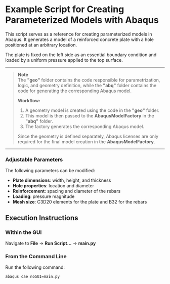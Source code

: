 # Example Script for Creating Parameterized Models with Abaqus  

This script serves as a reference for creating parameterized models in Abaqus. It generates a model of a reinforced concrete plate with a hole positioned at an arbitrary location.  

The plate is fixed on the left side as an essential boundary condition and loaded by a uniform pressure applied to the top surface.

---
> **Note**  
> The **"geo"** folder contains the code responsible for parametrization, logic, and geometry definition, while the **"abq"** folder contains the code for generating the corresponding Abaqus model.  
>  
> **Workflow:**  
> 1. A geometry model is created using the code in the **"geo"** folder.  
> 2. This model is then passed to the **AbaqusModelFactory** in the **"abq"** folder.  
> 3. The factory generates the corresponding Abaqus model.  
>
> Since the geometry is defined separately, Abaqus licenses are only required for the final model creation in the **AbaqusModelFactory**.  

---

### Adjustable Parameters  
The following parameters can be modified:  
- **Plate dimensions**: width, height, and thickness  
- **Hole properties**: location and diameter  
- **Reinforcement**: spacing and diameter of the rebars  
- **Loading**: pressure magnitude  
- **Mesh size**: C3D20 elements for the plate and B32 for the rebars

## Execution Instructions  
### Within the GUI  
Navigate to **File** → **Run Script...** → **main.py**  

### From the Command Line  
Run the following command:  
```bash
abaqus cae noGUI=main.py  

